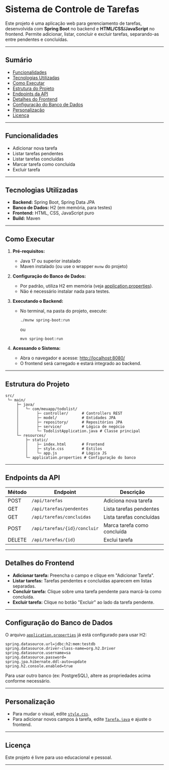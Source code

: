 # Sistema de Controle de Tarefas

Este projeto é uma aplicação web para gerenciamento de tarefas, desenvolvida com **Spring Boot** no backend e **HTML/CSS/JavaScript** no frontend. Permite adicionar, listar, concluir e excluir tarefas, separando-as entre pendentes e concluídas.

---

## Sumário

- [Funcionalidades](#funcionalidades)
- [Tecnologias Utilizadas](#tecnologias-utilizadas)
- [Como Executar](#como-executar)
- [Estrutura do Projeto](#estrutura-do-projeto)
- [Endpoints da API](#endpoints-da-api)
- [Detalhes do Frontend](#detalhes-do-frontend)
- [Configuração do Banco de Dados](#configuração-do-banco-de-dados)
- [Personalização](#personalização)
- [Licença](#licença)

---

## Funcionalidades

- Adicionar nova tarefa
- Listar tarefas pendentes
- Listar tarefas concluídas
- Marcar tarefa como concluída
- Excluir tarefa

---

## Tecnologias Utilizadas

- **Backend:** Spring Boot, Spring Data JPA
- **Banco de Dados:** H2 (em memória, para testes)
- **Frontend:** HTML, CSS, JavaScript puro
- **Build:** Maven

---

## Como Executar

1. **Pré-requisitos:**
   - Java 17 ou superior instalado
   - Maven instalado (ou use o wrapper `mvnw` do projeto)

2. **Configuração do Banco de Dados:**
   - Por padrão, utiliza H2 em memória (veja [application.properties](src/main/resources/application.properties)).
   - Não é necessário instalar nada para testes.

3. **Executando o Backend:**
   - No terminal, na pasta do projeto, execute:
     ```
     ./mvnw spring-boot:run
     ```
     ou
     ```
     mvn spring-boot:run
     ```

4. **Acessando o Sistema:**
   - Abra o navegador e acesse: [http://localhost:8080/](http://localhost:8080/)
   - O frontend será carregado e estará integrado ao backend.

---

## Estrutura do Projeto

```
src/
 └─ main/
     ├─ java/
     │   └─ com/meuapp/todolist/
     │        ├─ controller/      # Controllers REST
     │        ├─ model/           # Entidades JPA
     │        ├─ repository/      # Repositórios JPA
     │        ├─ service/         # Lógica de negócio
     │        └─ TodolistApplication.java # Classe principal
     └─ resources/
         ├─ static/
         │    ├─ index.html       # Frontend
         │    ├─ style.css        # Estilos
         │    └─ app.js           # Lógica JS
         └─ application.properties # Configuração do banco
```

---

## Endpoints da API

| Método | Endpoint                      | Descrição                       |
|--------|-------------------------------|----------------------------------|
| POST   | `/api/tarefas`                | Adiciona nova tarefa             |
| GET    | `/api/tarefas/pendentes`      | Lista tarefas pendentes          |
| GET    | `/api/tarefas/concluidas`     | Lista tarefas concluídas         |
| POST   | `/api/tarefas/{id}/concluir`  | Marca tarefa como concluída      |
| DELETE | `/api/tarefas/{id}`           | Exclui tarefa                   |

---

## Detalhes do Frontend

- **Adicionar tarefa:** Preencha o campo e clique em "Adicionar Tarefa".
- **Listar tarefas:** Tarefas pendentes e concluídas aparecem em listas separadas.
- **Concluir tarefa:** Clique sobre uma tarefa pendente para marcá-la como concluída.
- **Excluir tarefa:** Clique no botão "Excluir" ao lado da tarefa pendente.

---

## Configuração do Banco de Dados

O arquivo [`application.properties`](src/main/resources/application.properties) já está configurado para usar H2:

```properties
spring.datasource.url=jdbc:h2:mem:testdb
spring.datasource.driver-class-name=org.h2.Driver
spring.datasource.username=sa
spring.datasource.password=
spring.jpa.hibernate.ddl-auto=update
spring.h2.console.enabled=true
```

Para usar outro banco (ex: PostgreSQL), altere as propriedades acima conforme necessário.

---

## Personalização

- Para mudar o visual, edite [`style.css`](src/main/resources/static/style.css).
- Para adicionar novos campos à tarefa, edite [`Tarefa.java`](src/main/java/com/meuapp/todolist/model/Tarefa.java) e ajuste o frontend.

---

## Licença

Este projeto é livre para uso educacional e pessoal.

---

